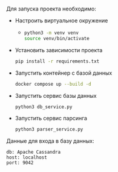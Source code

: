 Для запуска проекта необходимо:
- Настроить виртуальное окружение
  - ```bash
    python3 -m venv venv
    source venv/bin/activate
    ```
- Установить зависимости проекта
    ```bash
    pip install -r requirements.txt
    ```
- Запустить контейнер с базой данных
    ```bash
  docker compose up --build -d
    ```
- Запустить сервис базы данных
    ```bash
  python3 db_service.py
    ```
- Запустить сервис парсинга
    ```bash
  python3 parser_service.py
    ```

Данные для входа в базу данных:
```
db: Apache Cassandra
host: localhost
port: 9042
```